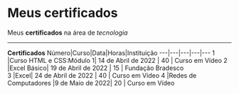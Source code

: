 # Meus certificados
 Meus **certificados** na área de *tecnologia* 
 ***
 **Certificados**
 Número|Curso|Data|Horas|Instituição
 ---|---|---|---|---
 1 |Curso HTML e CSS:Módulo 1| 14 de Abril de 2022 | 40 | Curso em Vídeo
 2 |Excel Básico| 19 de Abril de 2022 | 15 | Fundação Bradesco  
 3 |Excel| 24 de Abril de 2022 | 40 | Curso em Vídeo
 4 |Redes de Computadores |9 de Maio de 2022| 20 | Curso em Vídeo
 

 
 

